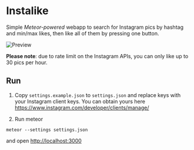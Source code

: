 # Instalike

Simple *Meteor-powered* webapp to search for Instagram pics by hashtag and min/max likes, then like all of them by pressing one button.

![Preview](https://cloud.githubusercontent.com/assets/574210/12422147/55375768-bebd-11e5-9706-61f90c0d807d.png)

**Please note**: due to rate limit on the Instagram APIs, you can only like up to 30 pics per hour.

## Run

1. Copy `settings.example.json` to `settings.json` and replace keys with your Instagram client keys. You can obtain yours here https://www.instagram.com/developer/clients/manage/

2. Run meteor

```
meteor --settings settings.json
```

and open [http://localhost:3000](http://localhost:3000)
